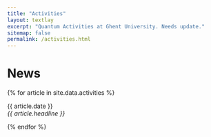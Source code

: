 ```yaml
---
title: "Activities"
layout: textlay
excerpt: "Quantum Activities at Ghent University. Needs update."
sitemap: false
permalink: /activities.html
---
```


# News

{% for article in site.data.activities %}
<p>{{ article.date }} <br>
<em>{{ article.headline }}</em></p>
{% endfor %}
